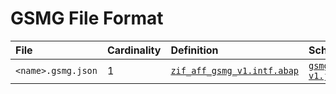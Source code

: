 # GSMG File Format

File | Cardinality | Definition | Schema | Example
:--- | :--- | :--- | :--- | :---
`<name>.gsmg.json` | 1 | [`zif_aff_gsmg_v1.intf.abap`](./type/zif_aff_gsmg_v1.intf.abap) | [`gsmg-v1.json`](./gsmg-v1.json) | | [`z_aff_example_gsmg.gsmg.json`](./examples/z_aff_example_gsmg.gsmg.json)
